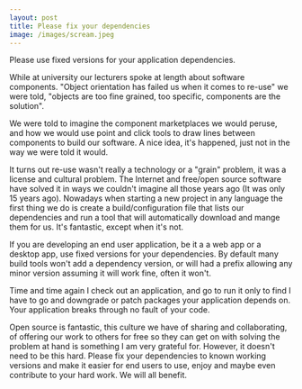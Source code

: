```yaml
---
layout: post
title: Please fix your dependencies
image: /images/scream.jpeg
---
```


Please use fixed versions for your application dependencies.

While at university our lecturers spoke at length about software components. "Object orientation has failed us when it comes to re-use" we were told, "objects are too fine grained, too specific, components are the solution".

We were told to imagine the component marketplaces we would peruse, and how we would use point and click tools to draw lines between components to build our software. A nice idea, it's happened, just not in the way we were told it would.

It turns out re-use wasn't really a technology or a "grain" problem, it was a license and cultural problem. The Internet and free/open source software have solved it in ways we couldn't imagine all those years ago (It was only 15 years ago). Nowadays when starting a new project in any language the first thing we do is create a build/configuration file that lists our dependencies and run a tool that will automatically download and mange them for us. It's fantastic, except when it's not.

If you are developing an end user application, be it a a web app or a desktop app, use fixed versions for your dependencies. By default many build tools won't add a dependency version, or will had a prefix allowing any minor version assuming it will work fine, often it won't.

Time and time again I check out an application, and go to run it only to find I have to go and downgrade or patch packages your application depends on. Your application breaks through no fault of your code. 

Open source is fantastic, this culture we have of sharing and collaborating, of offering our work to others for free so they can get on with solving the problem at hand is something I am very grateful for. However, it doesn't need to be this hard. Please fix your dependencies to known working versions and make it easier for end users to use, enjoy and maybe even contribute to your hard work. We will all benefit.
